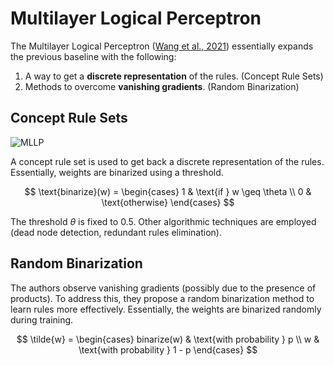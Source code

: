 # Multilayer Logical Perceptron

The Multilayer Logical Perceptron ([Wang et al., 2021](https://drive.google.com/open?id=1uMuaQpDvZoXAMkl6fGUscGUTXsQR9rCf&amp;usp=drive_fs)) essentially expands the
previous baseline with the following:

1. A way to get a **discrete representation** of the rules. (Concept Rule Sets)
2. Methods to overcome **vanishing gradients**. (Random Binarization)

## Concept Rule Sets

![MLLP](mllp.png)

A concept rule set is used to get back a discrete representation of the rules. Essentially, weights are binarized using a threshold.

$$
\text{binarize}(w) = \begin{cases}
1 & \text{if } w \geq \theta \\
0 & \text{otherwise}
\end{cases}
$$

The threshold $\theta$ is fixed to 0.5. Other algorithmic techniques are employed (dead node detection, redundant rules elimination).

## Random Binarization

The authors observe vanishing gradients (possibly due to the presence of products). To address this, they propose a random binarization method to learn rules more effectively. Essentially, the weights are binarized randomly during training.

$$
\tilde{w} = \begin{cases}
binarize(w) & \text{with probability } p \\
w & \text{with probability } 1 - p
\end{cases}
$$